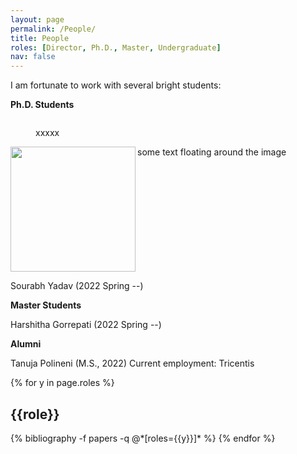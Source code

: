 ```yaml
---
layout: page
permalink: /People/
title: People
roles: [Director, Ph.D., Master, Undergraduate]
nav: false
---
```


I am fortunate to work with several bright students:


**Ph.D. Students**
<div class="row justify-content-md-center">
    <div class="col-sm-9">
        <img class="img-fluid rounded z-depth-1" src="{{ '/assets/img/Sourabh.png' | relative_url }}" alt="" title=""/>
    </div>
</div>

<figure class="figure">
  <src="/img/Sourabh.png' | relative_url" class="figure-img img-fluid rounded" alt="Sourabh">
  <figcaption class="figure-caption">xxxxx</figcaption>
</figure>
    
<img src="/img/Sourabh.png" align="left" width="200px"/>
some text floating around the image

<br clear="left"/>


Sourabh Yadav (2022 Spring --) 


**Master Students**

Harshitha Gorrepati (2022 Spring --) 


**Alumni**

Tanuja Polineni (M.S., 2022) Current employment: Tricentis

<div class="people">

{% for y in page.roles %}
  <h2 class="roles">{{role}}</h2>
  {% bibliography -f papers -q @*[roles={{y}}]* %}
{% endfor %}

</div>

